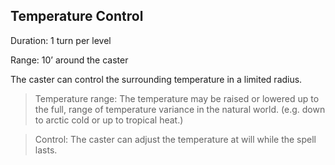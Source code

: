 ## Temperature Control     

Duration: 1 turn per level

Range: 10’ around the caster

The caster can control the surrounding temperature in a limited radius.

> Temperature range: The temperature may be raised or lowered up to the full, range of temperature variance in the natural world. (e.g. down to arctic cold or up to tropical heat.)

> Control: The caster can adjust the temperature at will while the spell lasts.